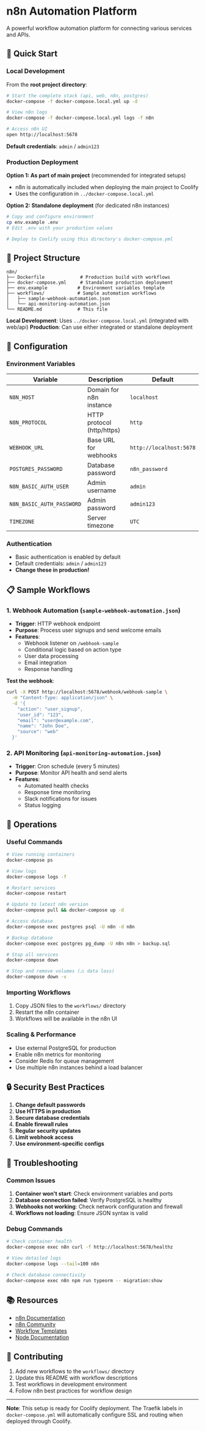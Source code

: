 # n8n Automation Platform

A powerful workflow automation platform for connecting various services and APIs.

## 🚀 Quick Start

### Local Development
From the **root project directory**:

```bash
# Start the complete stack (api, web, n8n, postgres)
docker-compose -f docker-compose.local.yml up -d

# View n8n logs
docker-compose -f docker-compose.local.yml logs -f n8n

# Access n8n UI
open http://localhost:5678
```

**Default credentials**: `admin` / `admin123`

### Production Deployment

**Option 1: As part of main project** (recommended for integrated setups)
- n8n is automatically included when deploying the main project to Coolify
- Uses the configuration in `../docker-compose.local.yml`

**Option 2: Standalone deployment** (for dedicated n8n instances)
```bash
# Copy and configure environment
cp env.example .env
# Edit .env with your production values

# Deploy to Coolify using this directory's docker-compose.yml
```

## 📁 Project Structure

```
n8n/
├── Dockerfile             # Production build with workflows
├── docker-compose.yml     # Standalone production deployment
├── env.example           # Environment variables template  
├── workflows/            # Sample automation workflows
│   ├── sample-webhook-automation.json
│   └── api-monitoring-automation.json
└── README.md             # This file
```

**Local Development**: Uses `../docker-compose.local.yml` (integrated with web/api)
**Production**: Can use either integrated or standalone deployment

## 🔧 Configuration

### Environment Variables
| Variable | Description | Default |
|----------|-------------|---------|
| `N8N_HOST` | Domain for n8n instance | `localhost` |
| `N8N_PROTOCOL` | HTTP protocol (http/https) | `http` |
| `WEBHOOK_URL` | Base URL for webhooks | `http://localhost:5678` |
| `POSTGRES_PASSWORD` | Database password | `n8n_password` |
| `N8N_BASIC_AUTH_USER` | Admin username | `admin` |
| `N8N_BASIC_AUTH_PASSWORD` | Admin password | `admin123` |
| `TIMEZONE` | Server timezone | `UTC` |

### Authentication
- Basic authentication is enabled by default
- Default credentials: `admin` / `admin123`
- **Change these in production!**

## 📋 Sample Workflows

### 1. Webhook Automation (`sample-webhook-automation.json`)
- **Trigger**: HTTP webhook endpoint
- **Purpose**: Process user signups and send welcome emails
- **Features**:
  - Webhook listener on `/webhook-sample`
  - Conditional logic based on action type
  - User data processing
  - Email integration
  - Response handling

**Test the webhook**:
```bash
curl -X POST http://localhost:5678/webhook/webhook-sample \
  -H "Content-Type: application/json" \
  -d '{
    "action": "user_signup",
    "user_id": "123",
    "email": "user@example.com",
    "name": "John Doe",
    "source": "web"
  }'
```

### 2. API Monitoring (`api-monitoring-automation.json`)
- **Trigger**: Cron schedule (every 5 minutes)
- **Purpose**: Monitor API health and send alerts
- **Features**:
  - Automated health checks
  - Response time monitoring
  - Slack notifications for issues
  - Status logging

## 🔧 Operations

### Useful Commands
```bash
# View running containers
docker-compose ps

# View logs
docker-compose logs -f

# Restart services
docker-compose restart

# Update to latest n8n version
docker-compose pull && docker-compose up -d

# Access database
docker-compose exec postgres psql -U n8n -d n8n

# Backup database
docker-compose exec postgres pg_dump -U n8n n8n > backup.sql

# Stop all services
docker-compose down

# Stop and remove volumes (⚠️ data loss)
docker-compose down -v
```

### Importing Workflows
1. Copy JSON files to the `workflows/` directory
2. Restart the n8n container
3. Workflows will be available in the n8n UI

### Scaling & Performance
- Use external PostgreSQL for production
- Enable n8n metrics for monitoring
- Consider Redis for queue management
- Use multiple n8n instances behind a load balancer

## 🔒 Security Best Practices

1. **Change default passwords**
2. **Use HTTPS in production**
3. **Secure database credentials**
4. **Enable firewall rules**
5. **Regular security updates**
6. **Limit webhook access**
7. **Use environment-specific configs**

## 🐛 Troubleshooting

### Common Issues
1. **Container won't start**: Check environment variables and ports
2. **Database connection failed**: Verify PostgreSQL is healthy
3. **Webhooks not working**: Check network configuration and firewall
4. **Workflows not loading**: Ensure JSON syntax is valid

### Debug Commands
```bash
# Check container health
docker-compose exec n8n curl -f http://localhost:5678/healthz

# View detailed logs
docker-compose logs --tail=100 n8n

# Check database connectivity
docker-compose exec n8n npm run typeorm -- migration:show
```

## 📚 Resources

- [n8n Documentation](https://docs.n8n.io/)
- [n8n Community](https://community.n8n.io/)
- [Workflow Templates](https://n8n.io/workflows/)
- [Node Documentation](https://docs.n8n.io/integrations/)

## 🤝 Contributing

1. Add new workflows to the `workflows/` directory
2. Update this README with workflow descriptions
3. Test workflows in development environment
4. Follow n8n best practices for workflow design

---

**Note**: This setup is ready for Coolify deployment. The Traefik labels in `docker-compose.yml` will automatically configure SSL and routing when deployed through Coolify.
